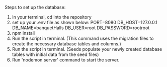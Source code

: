 Steps to set up the database:

1. In your terminal, cd into the repository
2. set up your .env file as shown below:
   PORT=8080
   DB_HOST=127.0.0.1
   DB_NAME=banquetHalls
   DB_USER=root
   DB_PASSWORD=rootroot
3. npm install
4. Run the script <npm run migrate> in terminal. (This command uses the migration files to create the necessary database tables and columns.)
5. Run the script <npm run seed> in terminal. (Seeds populate your newly created database tables with initial data from the seed files)
6. Run 'nodemon server' command to start the server.
